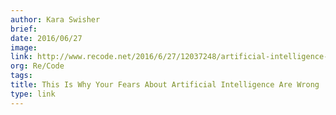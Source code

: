 ```yaml
---
author: Kara Swisher
brief:
date: 2016/06/27
image:
link: http://www.recode.net/2016/6/27/12037248/artificial-intelligence-machine-learning-numenta-jeff-hawkins-donna-dubinsky-podcast
org: Re/Code
tags:
title: This Is Why Your Fears About Artificial Intelligence Are Wrong
type: link
---
```

